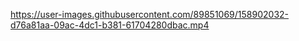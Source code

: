 https://user-images.githubusercontent.com/89851069/158902032-d76a81aa-09ac-4dc1-b381-61704280dbac.mp4
